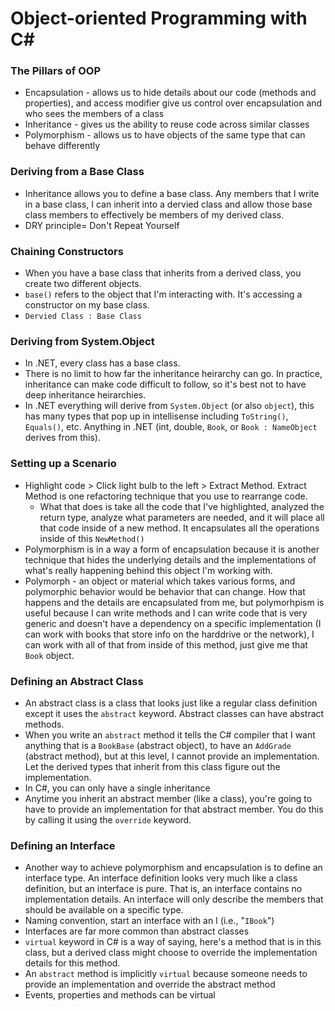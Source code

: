 # Object-oriented Programming with C#

### The Pillars of OOP
* Encapsulation - allows us to hide details about our code (methods and properties), and access modifier give us control over encapsulation and who sees the members of a class
* Inheritance - gives us the ability to reuse code across similar classes
* Polymorphism - allows us to have objects of the same type that can behave differently

### Deriving from a Base Class
* Inheritance allows you to define a base class. Any members that I write in a base class, I can inherit into a dervied class and allow those base class members to effectively be members of my derived class.
* DRY principle= Don't Repeat Yourself

### Chaining Constructors
* When you have a base class that inherits from a derived class, you create two different objects.
* `base()` refers to the object that I'm interacting with. It's accessing a constructor on my base class.
* `Dervied Class : Base Class`

### Deriving from System.Object
* In .NET, every class has a base class.
* There is no limit to how far the inheritance heirarchy can go. In practice, inheritance can make code difficult to follow, so it's best not to have deep inheritance heirarchies.
* In .NET everything will derive from `System.Object` (or also `object`), this has many types that pop up in intellisense including `ToString()`, `Equals()`, etc. Anything in .NET (int, double, `Book`, or `Book : NameObject` derives from this).

### Setting up a Scenario
* Highlight code > Click light bulb to the left > Extract Method. Extract Method is one refactoring technique that you use to rearrange code.
    * What that does is take all the code that I've highlighted, analyzed the return type, analyze what parameters are needed, and it will place all that code inside of a new method. It encapsulates all the operations inside of this `NewMethod()`
* Polymorphism is in a way a form of encapsulation because it is another technique that hides the underlying details and the implementations of what's really happening behind this object I'm working with.
* Polymorph - an object or material which takes various forms, and polymorphic behavior would be behavior that can change. How that happens and the details are encapsulated from me, but polymorhpism is useful because I can write methods and I can write code that is very generic and doesn't have a dependency on a specific implementation (I can work with books that store info on the harddrive or the network), I can work with all of that from inside of this method, just give me that `Book` object.

### Defining an Abstract Class
* An abstract class is a class that looks just like a regular class definition except it uses the `abstract` keyword. Abstract classes can have abstract methods. 
* When you write an `abstract` method it tells the C# compiler that I want anything that is a `BookBase` (abstract object), to have an `AddGrade` (abstract method), but at this level, I cannot provide an implementation. Let the derived types that inherit from this class figure out the implementation. 
* In C#, you can only have a single inheritance
* Anytime you inherit an abstract member (like a class), you're going to have to provide an implementation for that abstract member. You do this by calling it using the `override` keyword.

### Defining an Interface
* Another way to achieve polymorphism and encapsulation is to define an interface type. An interface definition looks very much like a class definition, but an interface is pure. That is, an interface contains no implementation details. An interface will only describe the members that should be available on a specific type.
* Naming convention, start an interface with an I (i.e., "`IBook`")
* Interfaces are far more common than abstract classes
* `virtual` keyword in C# is a way of saying, here's a method that is in this class, but a derived class might choose to override the implementation details for this method.
* An `abstract` method is implicitly `virtual` because someone needs to provide an implementation and override the abstract method
* Events, properties and methods can be virtual
